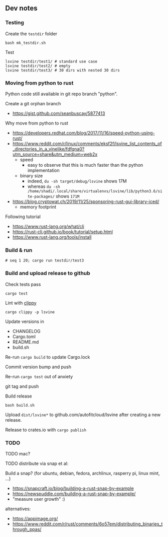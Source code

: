 ## Dev notes

### Testing

Create the `testdir` folder

```
bash mk_testdir.sh
```

Test

```
lsvine testdir/test1/ # standard use case
lsvine testdir/test2/ # empty
lsvine testdir/test3/ # 30 dirs with nested 30 dirs
```

### Moving from python to rust

Python code still available in git repo branch "python".

Create a git orphan branch

- https://gist.github.com/seanbuscay/5877413


Why move from python to rust

- https://developers.redhat.com/blog/2017/11/16/speed-python-using-rust/
- https://www.reddit.com/r/linux/comments/eksf2f/lsvine_list_contents_of_directories_in_a_vinelike/fdfqna0?utm_source=share&utm_medium=web2x
    - speed
        - easy to observe that this is much faster than the python implementation
    - binary size
        - indeed, `du -sh target/debug/lsvine` shows 17M
        - whereas `du -sh /home/shadi/.local/share/virtualenvs/lsvine/lib/python3.6/site-packages/` shows `171M`
- https://blog.cryptowat.ch/2019/11/25/sponsoring-rust-gui-library-iced/
  - memory footprint


Following tutorial

- https://www.rust-lang.org/what/cli
- https://rust-cli.github.io/book/tutorial/setup.html
- https://www.rust-lang.org/tools/install


### Build & run

```
# seq 1 20; cargo run testdir/test3
```


### Build and upload release to github

Check tests pass

```
cargo test
```

Lint with [clippy](https://github.com/rust-lang/rust-clippy)

```
cargo clippy -p lsvine
```

Update versions in

- CHANGELOG
- Cargo.toml
- README.md
- build.sh

Re-run `cargo build` to update Cargo.lock

Commit version bump and push

Re-run `cargo test` out of anxiety

git tag and push

Build release

```
bash build.sh
```

Upload `dist/lsvine*` to github.com/autofitcloud/lsvine after creating a new release.

Release to crates.io with `cargo publish`


### TODO

TODO mac?

TODO distribute via snap et al:

Build a snap? (for ubuntu, debian, fedora, archlinux, rasperry pi, linux mint, ...)
- https://snapcraft.io/blog/building-a-rust-snap-by-example
- https://newspuddle.com/building-a-rust-snap-by-example/
- "measure user growth" :)

alternatives:
- https://appimage.org/
- https://www.reddit.com/r/rust/comments/6o57em/distributing_binaries_through_ppas/
